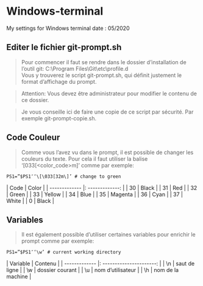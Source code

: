 # Windows-terminal

My settings for Windows terminal 
date : 05/2020


## Editer le fichier git-prompt.sh
> Pour commencer il faut se rendre dans le dossier d’installation de l’outil git: C:\Program Files\Git\etc\profile.d\
Vous y trouverez le script git-prompt.sh, qui définit justement le format d’affichage du prompt.

> Attention: Vous devez être administrateur pour modifier le contenu de ce dossier.

> Je vous conseille ici de faire une copie de ce script par sécurité. Par exemple git-prompt-copie.sh.


## Code Couleur
> Comme vous l’avez vu dans le prompt, il est possible de changer les couleurs du texte. Pour cela il faut utiliser la balise ‘\[033[<color_code>m\]’ comme par exemple:

    PS1=”$PS1″‘\[\033[32m\]’ # change to green

|     Code      |       Color     |
| ------------- |: -------------: |
|      30       |        Black    |
|      31       |        Red      |
|      32       |        Green    |
|      33       |        Yellow   |
|      34       |        Blue     |
|      35       |        Magenta  |
|      36       |        Cyan     |
|      37       |        White    |
|      0        |        Black    |


## Variables
> Il est également possible d’utiliser certaines variables pour enrichir le prompt comme par exemple: 

    PS1=”$PS1″‘\w’ # current working directory

|    Variable   |       Contenu            |
| ------------- |: ----------------------: |
|      \n       |      saut de ligne       |
|      \w       |      dossier courant     |
|      \u       |      nom d’utilisateur   |
|      \h       |      nom de la machine   |

	
	
	
